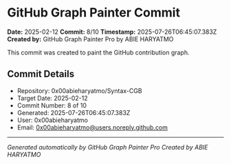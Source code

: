 # GitHub Graph Painter Commit

**Date:** 2025-02-12
**Commit:** 8/10
**Timestamp:** 2025-07-26T06:45:07.383Z
**Created by:** GitHub Graph Painter Pro by ABIE HARYATMO

This commit was created to paint the GitHub contribution graph.

## Commit Details
- Repository: 0x00abieharyatmo/Syntax-CGB
- Target Date: 2025-02-12
- Commit Number: 8 of 10
- Generated: 2025-07-26T06:45:07.383Z
- User: 0x00abieharyatmo
- Email: 0x00abieharyatmo@users.noreply.github.com

---
*Generated automatically by GitHub Graph Painter Pro*
*Created by ABIE HARYATMO*
